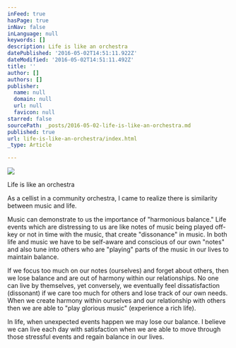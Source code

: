 ```yaml
---
inFeed: true
hasPage: true
inNav: false
inLanguage: null
keywords: []
description: Life is like an orchestra
datePublished: '2016-05-02T14:51:11.922Z'
dateModified: '2016-05-02T14:51:11.492Z'
title: ''
author: []
authors: []
publisher:
  name: null
  domain: null
  url: null
  favicon: null
starred: false
sourcePath: _posts/2016-05-02-life-is-like-an-orchestra.md
published: true
url: life-is-like-an-orchestra/index.html
_type: Article

---
```

![](https://the-grid-user-content.s3-us-west-2.amazonaws.com/bd84ab50-4e9f-4a80-af1f-d712db778f83.jpg)

Life is like an orchestra

As a cellist in a community orchestra, I came to realize there is similarity between music and life.

Music can demonstrate to us the importance of "harmonious balance." Life events which are distressing to us are like notes of music being played off-key or not in time with the music, that create "dissonance" in music. In both life and music we have to be self-aware and conscious of our own "notes" and also tune into others who are "playing" parts of the music in our lives to maintain balance.

If we focus too much on our notes (ourselves) and forget about others, then we lose balance and are out of harmony within our relationships. No one can live by themselves, yet conversely, we eventually feel dissatisfaction (dissonant) if we care too much for others and lose track of our own needs. When we create harmony within ourselves and our relationship with others then we are able to "play glorious music" (experience a rich life).

In life, when unexpected events happen we may lose our balance. I believe we can live each day with satisfaction when we are able to move through those stressful events and regain balance in our lives.